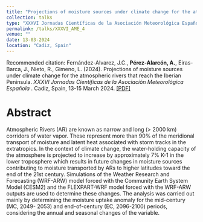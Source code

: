 ```yaml
---
title: "Projections of moisture sources under climate change for the atmospheric rivers that reach the Iberian Peninsula"
collection: talks
type: "XXXVI Jornadas Científicas de la Asociación Meteorológica Española"
permalink: /talks/XXXVI_AME_4
venue: ""
date: 13-03-2024
location: "Cadiz, Spain"
---
```


Recommended citation: Fernández-Alvarez, J.C., <b>Pérez-Alarcón, A.</b>, Eiras-Barca, J., Nieto, R., Gimeno, L. (2024). 
Projections of moisture sources under climate change for the atmospheric rivers that reach the Iberian Peninsula. <i> XXXVI Jornadas
Científicas de la Asociación Meteorológica Española </i>. Cadiz, Spain,
13-15 March 2024. <a href="https://jornadas.ame-web.org/wp-content/uploads/2024/03/45-02-FINAL_Resumen_Cadiz_ARs_casi.pdf"
                    target="blank">[PDF]</a>


# Abstract
Atmospheric Rivers (AR) are known as narrow and long (> 2000 km) corridors of water vapor. These represent
more than 90% of the meridional transport of moisture and latent heat associated with storm tracks in the
extratropics. In the context of climate change, the water-holding capacity of the atmosphere is projected to
increase by approximately 7% K-1 in the lower troposphere which results in future changes in moisture sources
contributing to moisture transported by ARs to higher latitudes toward the end of the 21st century. Simulations of
the Weather Research and Forecasting (WRF-ARW) model forced with the Community Earth System Model
(CESM2) and the FLEXPART-WRF model forced with the WRF-ARW outputs are used to determine these changes.
The analysis was carried out mainly by determining the moisture uptake anomaly for the mid-century (MC, 2049-
2053) and end-of-century (EC, 2096-2100) periods, considering the annual and seasonal changes of the variable. 
